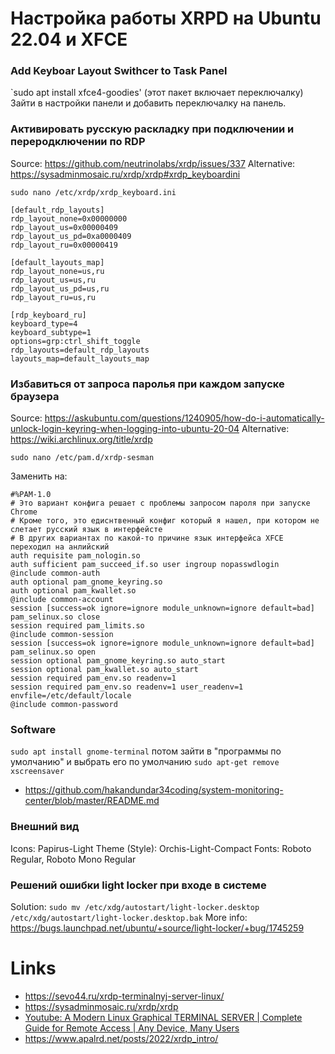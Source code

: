 # Настройка работы XRPD на Ubuntu 22.04 и XFCE

### Add Keyboar Layout Swithcer to Task Panel
`sudo apt install xfce4-goodies' (этот пакет включает переключалку)
Зайти в настройки панели и добавить переключалку на панель.

### Активировать русскую раскладку при подключении и переродключении по RDP
Source: https://github.com/neutrinolabs/xrdp/issues/337
Alternative: https://sysadminmosaic.ru/xrdp/xrdp#xrdp_keyboardini

`sudo nano /etc/xrdp/xrdp_keyboard.ini`

```
[default_rdp_layouts]
rdp_layout_none=0x00000000
rdp_layout_us=0x00000409
rdp_layout_us_pd=0xa0000409
rdp_layout_ru=0x00000419

[default_layouts_map]
rdp_layout_none=us,ru
rdp_layout_us=us,ru
rdp_layout_us_pd=us,ru
rdp_layout_ru=us,ru

[rdp_keyboard_ru]
keyboard_type=4
keyboard_subtype=1
options=grp:ctrl_shift_toggle
rdp_layouts=default_rdp_layouts
layouts_map=default_layouts_map
```

### Избавиться от запроса паролья при каждом запуске браузера
Source: https://askubuntu.com/questions/1240905/how-do-i-automatically-unlock-login-keyring-when-logging-into-ubuntu-20-04
Alternative: https://wiki.archlinux.org/title/xrdp


`sudo nano /etc/pam.d/xrdp-sesman`

Заменить на:
```
#%PAM-1.0
# Это вариант конфига решает с проблемы запросом пароля при запуске Chrome
# Кроме того, это едиснтвенный конфиг который я нашел, при котором не слетает русский язык в интерфейсте
# В других вариантах по какой-то причине язык интерфейса XFCE переходил на анлийский
auth requisite pam_nologin.so
auth sufficient pam_succeed_if.so user ingroup nopasswdlogin
@include common-auth
auth optional pam_gnome_keyring.so
auth optional pam_kwallet.so
@include common-account
session [success=ok ignore=ignore module_unknown=ignore default=bad] pam_selinux.so close
session required pam_limits.so
@include common-session
session [success=ok ignore=ignore module_unknown=ignore default=bad] pam_selinux.so open
session optional pam_gnome_keyring.so auto_start
session optional pam_kwallet.so auto_start
session required pam_env.so readenv=1
session required pam_env.so readenv=1 user_readenv=1 envfile=/etc/default/locale
@include common-password
```

### Software
`sudo apt install gnome-terminal` потом зайти в "программы по умолчанию" и выбрать его по умолчанию
`sudo apt-get remove xscreensaver`
- https://github.com/hakandundar34coding/system-monitoring-center/blob/master/README.md

### Внешний вид
Icons: Papirus-Light
Theme (Style): Orchis-Light-Compact
Fonts: Roboto Regular, Roboto Mono Regular

### Решений ошибки light locker при входе в системе
Solution: `sudo mv /etc/xdg/autostart/light-locker.desktop /etc/xdg/autostart/light-locker.desktop.bak`
More info: https://bugs.launchpad.net/ubuntu/+source/light-locker/+bug/1745259

# Links
- https://sevo44.ru/xrdp-terminalnyj-server-linux/
- https://sysadminmosaic.ru/xrdp/xrdp
- [Youtube: A Modern Linux Graphical TERMINAL SERVER | Complete Guide for Remote Access | Any Device, Many Users
](https://www.youtube.com/watch?v=sAllRma_0xc)
- https://www.apalrd.net/posts/2022/xrdp_intro/

